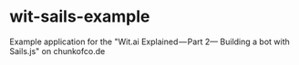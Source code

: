 # wit-sails-example
Example application for the "Wit.ai Explained — Part 2— Building a bot with Sails.js" on chunkofco.de
